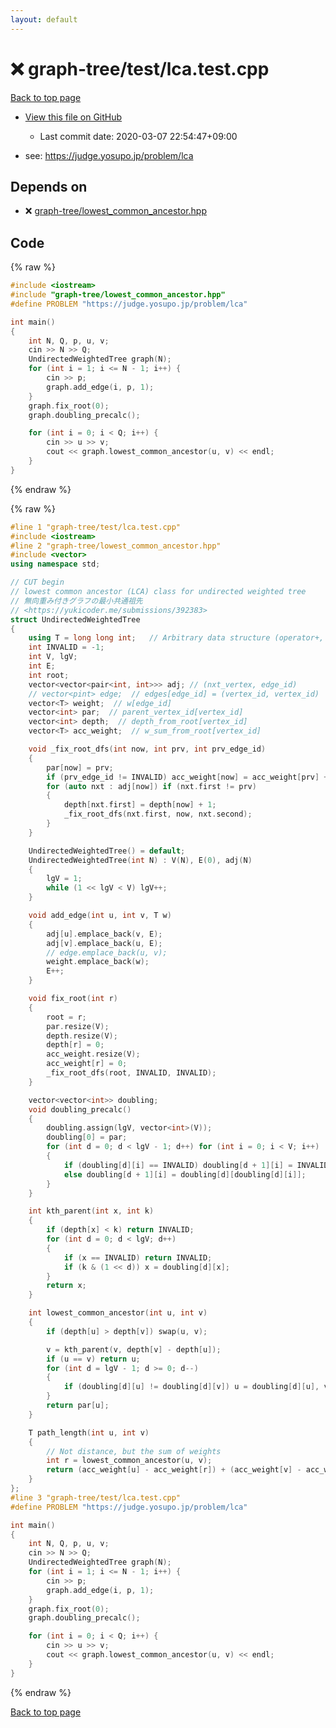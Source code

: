```yaml
---
layout: default
---
```


<!-- mathjax config similar to math.stackexchange -->
<script type="text/javascript" async
  src="https://cdnjs.cloudflare.com/ajax/libs/mathjax/2.7.5/MathJax.js?config=TeX-MML-AM_CHTML">
</script>
<script type="text/x-mathjax-config">
  MathJax.Hub.Config({
    TeX: { equationNumbers: { autoNumber: "AMS" }},
    tex2jax: {
      inlineMath: [ ['$','$'] ],
      processEscapes: true
    },
    "HTML-CSS": { matchFontHeight: false },
    displayAlign: "left",
    displayIndent: "2em"
  });
</script>

<script type="text/javascript" src="https://cdnjs.cloudflare.com/ajax/libs/jquery/3.4.1/jquery.min.js"></script>
<script src="https://cdn.jsdelivr.net/npm/jquery-balloon-js@1.1.2/jquery.balloon.min.js" integrity="sha256-ZEYs9VrgAeNuPvs15E39OsyOJaIkXEEt10fzxJ20+2I=" crossorigin="anonymous"></script>
<script type="text/javascript" src="../../../assets/js/copy-button.js"></script>
<link rel="stylesheet" href="../../../assets/css/copy-button.css" />


# :x: graph-tree/test/lca.test.cpp

<a href="../../../index.html">Back to top page</a>

* <a href="{{ site.github.repository_url }}/blob/master/graph-tree/test/lca.test.cpp">View this file on GitHub</a>
    - Last commit date: 2020-03-07 22:54:47+09:00


* see: <a href="https://judge.yosupo.jp/problem/lca">https://judge.yosupo.jp/problem/lca</a>


## Depends on

* :x: <a href="../../../library/graph-tree/lowest_common_ancestor.hpp.html">graph-tree/lowest_common_ancestor.hpp</a>


## Code

<a id="unbundled"></a>
{% raw %}
```cpp
#include <iostream>
#include "graph-tree/lowest_common_ancestor.hpp"
#define PROBLEM "https://judge.yosupo.jp/problem/lca"

int main()
{
    int N, Q, p, u, v;
    cin >> N >> Q;
    UndirectedWeightedTree graph(N);
    for (int i = 1; i <= N - 1; i++) {
        cin >> p;
        graph.add_edge(i, p, 1);
    }
    graph.fix_root(0);
    graph.doubling_precalc();

    for (int i = 0; i < Q; i++) {
        cin >> u >> v;
        cout << graph.lowest_common_ancestor(u, v) << endl;
    }
}

```
{% endraw %}

<a id="bundled"></a>
{% raw %}
```cpp
#line 1 "graph-tree/test/lca.test.cpp"
#include <iostream>
#line 2 "graph-tree/lowest_common_ancestor.hpp"
#include <vector>
using namespace std;

// CUT begin
// lowest common ancestor (LCA) class for undirected weighted tree
// 無向重み付きグラフの最小共通祖先
// <https://yukicoder.me/submissions/392383>
struct UndirectedWeightedTree
{
    using T = long long int;   // Arbitrary data structure (operator+, operator- must be defined)
    int INVALID = -1;
    int V, lgV;
    int E;
    int root;
    vector<vector<pair<int, int>>> adj; // (nxt_vertex, edge_id)
    // vector<pint> edge;  // edges[edge_id] = (vertex_id, vertex_id)
    vector<T> weight;  // w[edge_id]
    vector<int> par;  // parent_vertex_id[vertex_id]
    vector<int> depth;  // depth_from_root[vertex_id]
    vector<T> acc_weight;  // w_sum_from_root[vertex_id]

    void _fix_root_dfs(int now, int prv, int prv_edge_id)
    {
        par[now] = prv;
        if (prv_edge_id != INVALID) acc_weight[now] = acc_weight[prv] + weight[prv_edge_id];
        for (auto nxt : adj[now]) if (nxt.first != prv)
        {
            depth[nxt.first] = depth[now] + 1;
            _fix_root_dfs(nxt.first, now, nxt.second);
        }
    }

    UndirectedWeightedTree() = default;
    UndirectedWeightedTree(int N) : V(N), E(0), adj(N)
    {
        lgV = 1;
        while (1 << lgV < V) lgV++;
    }

    void add_edge(int u, int v, T w)
    {
        adj[u].emplace_back(v, E);
        adj[v].emplace_back(u, E);
        // edge.emplace_back(u, v);
        weight.emplace_back(w);
        E++;
    }

    void fix_root(int r)
    {
        root = r;
        par.resize(V);
        depth.resize(V);
        depth[r] = 0;
        acc_weight.resize(V);
        acc_weight[r] = 0;
        _fix_root_dfs(root, INVALID, INVALID);
    }

    vector<vector<int>> doubling;
    void doubling_precalc()
    {
        doubling.assign(lgV, vector<int>(V));
        doubling[0] = par;
        for (int d = 0; d < lgV - 1; d++) for (int i = 0; i < V; i++)
        {
            if (doubling[d][i] == INVALID) doubling[d + 1][i] = INVALID;
            else doubling[d + 1][i] = doubling[d][doubling[d][i]];
        }
    }

    int kth_parent(int x, int k)
    {
        if (depth[x] < k) return INVALID;
        for (int d = 0; d < lgV; d++)
        {
            if (x == INVALID) return INVALID;
            if (k & (1 << d)) x = doubling[d][x];
        }
        return x;
    }

    int lowest_common_ancestor(int u, int v)
    {
        if (depth[u] > depth[v]) swap(u, v);

        v = kth_parent(v, depth[v] - depth[u]);
        if (u == v) return u;
        for (int d = lgV - 1; d >= 0; d--)
        {
            if (doubling[d][u] != doubling[d][v]) u = doubling[d][u], v = doubling[d][v];
        }
        return par[u];
    }

    T path_length(int u, int v)
    {
        // Not distance, but the sum of weights
        int r = lowest_common_ancestor(u, v);
        return (acc_weight[u] - acc_weight[r]) + (acc_weight[v] - acc_weight[r]);
    }
};
#line 3 "graph-tree/test/lca.test.cpp"
#define PROBLEM "https://judge.yosupo.jp/problem/lca"

int main()
{
    int N, Q, p, u, v;
    cin >> N >> Q;
    UndirectedWeightedTree graph(N);
    for (int i = 1; i <= N - 1; i++) {
        cin >> p;
        graph.add_edge(i, p, 1);
    }
    graph.fix_root(0);
    graph.doubling_precalc();

    for (int i = 0; i < Q; i++) {
        cin >> u >> v;
        cout << graph.lowest_common_ancestor(u, v) << endl;
    }
}

```
{% endraw %}

<a href="../../../index.html">Back to top page</a>

